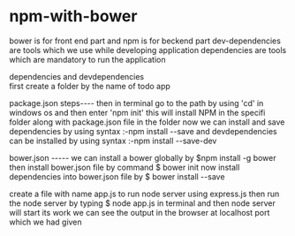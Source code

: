 # npm-with-bower

bower is for front end part and npm is for beckend part 
dev-dependencies are tools which we use while developing application 
dependencies are tools which are mandatory to run the application 

dependencies and devdependencies  
first create a folder by the name of todo app

package.json steps----
then in terminal go to the path by using 'cd' in windows os and then enter 'npm init'
this will install NPM in the specifi folder along with package.json file in the folder 
now we can install and save dependencies by using syntax :-npm install <package> --save
and devdependencies can be installed by using syntax :-npm install <package> --save-dev

bower.json -----
we can install a bower globally by $npm install -g bower 
then install bower.json file by command $ bower init
now install dependencies into bower.json file by $ bower install <package> --save 

create a file with name app.js to run node server using express.js 
then run the node server by typing $ node app.js in terminal
and then node server will start its work 
we can see the output in the browser at localhost port which we had given



